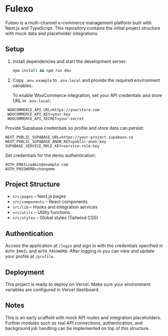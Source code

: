 # Fulexo

Fulexo is a multi-channel e-commerce management platform built with Next.js and TypeScript. This repository contains the initial project structure with mock data and placeholder integrations.

## Setup

1. Install dependencies and start the development server:
   ```bash
   npm install && npm run dev
   ```

2. Copy `.env.example` to `.env.local` and provide the required environment variables.

   To enable WooCommerce integration, set your API credentials and store URL in `.env.local`:

 ```env
  WOOCOMMERCE_API_URL=https://yourstore.com
  WOOCOMMERCE_API_KEY=your-key
  WOOCOMMERCE_API_SECRET=your-secret
  ```

   Provide Supabase credentials so profile and store data can persist:

   ```env
   NEXT_PUBLIC_SUPABASE_URL=https://your-project.supabase.co
   NEXT_PUBLIC_SUPABASE_ANON_KEY=public-anon-key
   SUPABASE_SERVICE_ROLE_KEY=service-role-key
   ```

   Set credentials for the demo authentication:

   ```env
   AUTH_EMAIL=admin@example.com
   AUTH_PASSWORD=changeme
   ```

## Project Structure

- `src/pages` – Next.js pages
- `src/components` – React components
- `src/lib` – Hooks and integration services
- `src/utils` – Utility functions
- `src/styles` – Global styles (Tailwind CSS)

## Authentication

Access the application at `/login` and sign in with the credentials specified in `AUTH_EMAIL` and `AUTH_PASSWORD`. After logging in you can view and update your profile at `/profile`.

## Deployment

This project is ready to deploy on Vercel. Make sure your environment variables are configured in Vercel dashboard.

## Notes

This is an early scaffold with mock API routes and integration placeholders. Further modules such as real API connections, authentication, and background job handling can be implemented on top of this structure.
